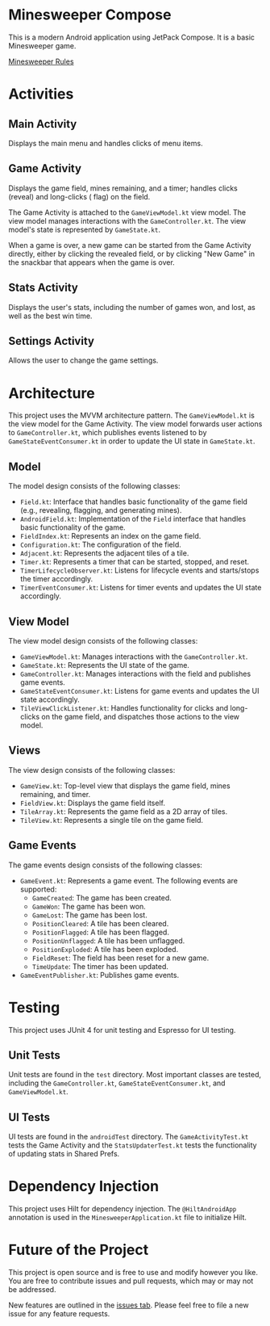 # Minesweeper Compose

This is a modern Android application using JetPack Compose. It is a basic Minesweeper game.

[Minesweeper Rules](https://minesweepergame.com/strategy/how-to-play-minesweeper.php)

# Activities

## Main Activity

Displays the main menu and handles clicks of menu items.

## Game Activity

Displays the game field, mines remaining, and a timer; handles clicks (reveal) and long-clicks (
flag) on the field.

The Game Activity is attached to the `GameViewModel.kt` view model. The view model manages
interactions with the `GameController.kt`. The view model's
state is represented by `GameState.kt`.

When a game is over, a new game can be started from the Game Activity directly, either by clicking
the revealed field, or by clicking "New Game" in the snackbar that appears when the game is over.

## Stats Activity

Displays the user's stats, including the number of games won, and lost, as well as the best win
time.

## Settings Activity

Allows the user to change the game settings.

# Architecture

This project uses the MVVM architecture pattern. The `GameViewModel.kt` is the view model for the
Game Activity. The view model forwards user actions to `GameController.kt`, which publishes events
listened to by `GameStateEventConsumer.kt` in order to update the UI state in `GameState.kt`.

## Model

The model design consists of the following classes:

- `Field.kt`: Interface that handles basic functionality of the game field (e.g., revealing,
  flagging, and
  generating mines).
- `AndroidField.kt`: Implementation of the `Field` interface that handles basic functionality of the
  game.
- `FieldIndex.kt`: Represents an index on the game field.
- `Configuration.kt`: The configuration of the field.
- `Adjacent.kt`: Represents the adjacent tiles of a tile.
- `Timer.kt`: Represents a timer that can be started, stopped, and reset.
- `TimerLifecycleObserver.kt`: Listens for lifecycle events and starts/stops the timer accordingly.
- `TimerEventConsumer.kt`: Listens for timer events and updates the UI state accordingly.

## View Model

The view model design consists of the following classes:

- `GameViewModel.kt`: Manages interactions with the `GameController.kt`.
- `GameState.kt`: Represents the UI state of the game.
- `GameController.kt`: Manages interactions with the field and publishes game events.
- `GameStateEventConsumer.kt`: Listens for game events and updates the UI state accordingly.
- `TileViewClickListener.kt`: Handles functionality for clicks and long-clicks on the game field,
  and dispatches those actions to the view model.

## Views

The view design consists of the following classes:

- `GameView.kt`: Top-level view that displays the game field, mines remaining, and timer.
- `FieldView.kt`: Displays the game field itself.
- `TileArray.kt`: Represents the game field as a 2D array of tiles.
- `TileView.kt`: Represents a single tile on the game field.

## Game Events

The game events design consists of the following classes:

- `GameEvent.kt`: Represents a game event. The following events are supported:
    - `GameCreated`: The game has been created.
    - `GameWon`: The game has been won.
    - `GameLost`: The game has been lost.
    - `PositionCleared`: A tile has been cleared.
    - `PositionFlagged`: A tile has been flagged.
    - `PositionUnflagged`: A tile has been unflagged.
    - `PositionExploded`: A tile has been exploded.
    - `FieldReset`: The field has been reset for a new game.
    - `TimeUpdate`: The timer has been updated.
- `GameEventPublisher.kt`: Publishes game events.

# Testing

This project uses JUnit 4 for unit testing and Espresso for UI testing.

## Unit Tests

Unit tests are found in the `test` directory. Most important classes are tested, including the
`GameController.kt`, `GameStateEventConsumer.kt`, and `GameViewModel.kt`.

## UI Tests

UI tests are found in the `androidTest` directory. The `GameActivityTest.kt` tests the Game Activity
and the `StatsUpdaterTest.kt` tests the functionality of updating stats in Shared Prefs.

# Dependency Injection

This project uses Hilt for dependency injection. The `@HiltAndroidApp` annotation is used in the
`MinesweeperApplication.kt` file to initialize Hilt.

# Future of the Project

This project is open source and is free to use and modify however you like. You are free to
contribute issues and pull requests, which may or may not be addressed.

New features are outlined in
the [issues tab](https://github.com/joven-health-mike/MinesweeperCompose/issues). Please feel free
to file a new issue for any feature requests.
